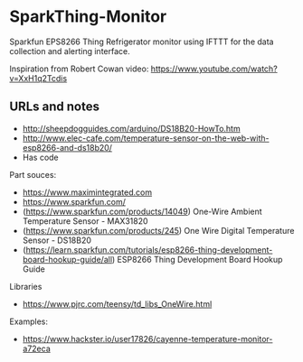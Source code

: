 # SparkThing-Monitor

Sparkfun EPS8266 Thing Refrigerator monitor using IFTTT for the data collection and alerting interface.

Inspiration from Robert Cowan video:
  https://www.youtube.com/watch?v=XxH1q2Tcdis

## URLs and notes
 * http://sheepdogguides.com/arduino/DS18B20-HowTo.htm
 * http://www.elec-cafe.com/temperature-sensor-on-the-web-with-esp8266-and-ds18b20/
  * Has code

Part souces:
 * https://www.maximintegrated.com
 * https://www.sparkfun.com/
  * (https://www.sparkfun.com/products/14049) One-Wire Ambient Temperature Sensor - MAX31820
  * (https://www.sparkfun.com/products/245) One Wire Digital Temperature Sensor - DS18B20
  * (https://learn.sparkfun.com/tutorials/esp8266-thing-development-board-hookup-guide/all) ESP8266 Thing Development Board Hookup Guide

Libraries
 * https://www.pjrc.com/teensy/td_libs_OneWire.html

Examples:
 * https://www.hackster.io/user17826/cayenne-temperature-monitor-a72eca
  
